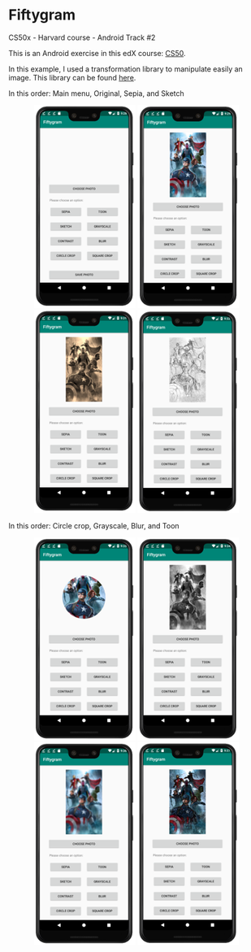 # Fiftygram
CS50x - Harvard course - Android Track #2

This is an Android exercise in this edX course: [CS50](https://www.edx.org/course/cs50s-introduction-to-computer-science).

In this example, I used a transformation library to manipulate easily an image. This library can be found [here](https://github.com/wasabeef/glide-transformations).

In this order: Main menu, Original, Sepia, and Sketch 
<p align = "center">
<img src="/images/01.png" width="200"> <img src="/images/02.png" width="200"> <img src="/images/03.png" width="200"> <img src="/images/04.png" width="200">
</p>

In this order: Circle crop, Grayscale, Blur, and Toon
<p align = "center">
<img src="/images/05.png" width="200"> <img src="/images/06.png" width="200"> <img src="/images/07.png" width="200"> <img src="/images/08.png" width="200">
</p>
